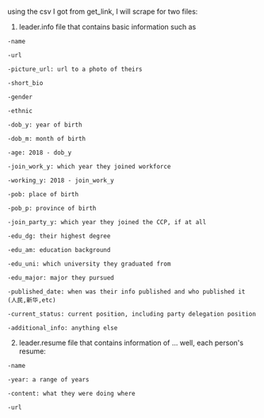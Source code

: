 using the csv I got from get_link, I will scrape for two files:
  1. leader.info file that contains basic information such as
    
    -name
    
    -url
    
    -picture_url: url to a photo of theirs
    
    -short_bio
    
    -gender
    
    -ethnic
    
    -dob_y: year of birth
    
    -dob_m: month of birth
    
    -age: 2018 - dob_y
    
    -join_work_y: which year they joined workforce
    
    -working_y: 2018 - join_work_y
    
    -pob: place of birth
    
    -pob_p: province of birth
    
    -join_party_y: which year they joined the CCP, if at all
    
    -edu_dg: their highest degree
    
    -edu_am: education background
    
    -edu_uni: which university they graduated from
    
    -edu_major: major they pursued
    
    -published_date: when was their info published and who published it (人民,新华,etc)
    
    -current_status: current position, including party delegation position
    
    -additional_info: anything else
    
  2. leader.resume file that contains information of ... well, each person's resume:
  
    -name
    
    -year: a range of years
    
    -content: what they were doing where
    
    -url
